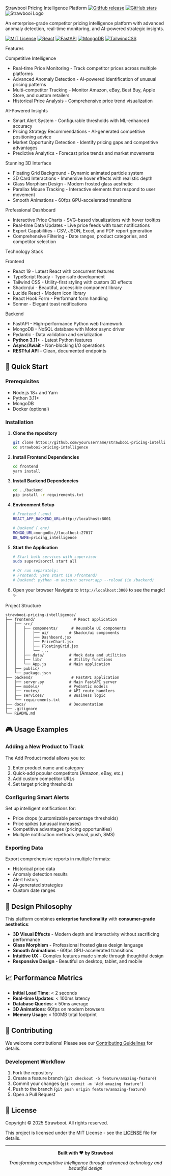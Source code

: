 Strawbooi Pricing Intelligence Platform
[![GitHub release](https://img.shields.io/github/release/StrawBoi/strawbooi-pricing-intelligence.svg)](https://github.com/StrawBoi/strawbooi-pricing-intelligence/releases/)
[![GitHub stars](https://img.shields.io/github/stars/StrawBoi/strawbooi-pricing-intelligence.svg?style=social)](https://github.com/StrawBoi/strawbooi-pricing-intelligence/stargazers)
![Strawbooi Logo](https://img.shields.io/badge/Strawbooi-Pricing%20Intelligence-blue?style=for-the-badge&logo=data:image/svg+xml;base64,PHN2ZyB3aWR0aD0iMjQiIGhlaWdodD0iMjQiIHZpZXdCb3g9IjAgMCAyNCAyNCIgZmlsbD0ibm9uZSIgeG1sbnM9Imh0dHA6Ly93d3cudzMub3JnLzIwMDAvc3ZnIj4KPHBhdGggZD0iTTEyIDJMMTMuMDkgOC4yNkwyMCA5TDEzLjA5IDkuNzRMMTIgMTZMMTAuOTEgOS43NEw0IDlMMTAuOTEgOC4yNkwxMiAyWiIgZmlsbD0iY3VycmVudENvbG9yIi8+Cjwvc3ZnPgo=)

An enterprise-grade competitor pricing intelligence platform with advanced anomaly detection, real-time monitoring, and AI-powered strategic insights.

[![MIT License](https://img.shields.io/badge/License-MIT-green.svg)](https://choosealicense.com/licenses/mit/)
[![React](https://img.shields.io/badge/React-19+-61DAFB?logo=react)](https://reactjs.org/)
[![FastAPI](https://img.shields.io/badge/FastAPI-0.110+-009688?logo=fastapi)](https://fastapi.tiangolo.com/)
[![MongoDB](https://img.shields.io/badge/MongoDB-Latest-47A248?logo=mongodb)](https://mongodb.com/)
[![TailwindCSS](https://img.shields.io/badge/TailwindCSS-3.4+-38B2AC?logo=tailwind-css)](https://tailwindcss.com/)

Features

Competitive Intelligence
- Real-time Price Monitoring - Track competitor prices across multiple platforms
- Advanced Anomaly Detection - AI-powered identification of unusual pricing patterns
- Multi-competitor Tracking - Monitor Amazon, eBay, Best Buy, Apple Store, and custom retailers
- Historical Price Analysis - Comprehensive price trend visualization

AI-Powered Insights
- Smart Alert System - Configurable thresholds with ML-enhanced accuracy
- Pricing Strategy Recommendations - AI-generated competitive positioning advice
- Market Opportunity Detection - Identify pricing gaps and competitive advantages
- Predictive Analytics - Forecast price trends and market movements

Stunning 3D Interface
- Floating Grid Background - Dynamic animated particle system
- 3D Card Interactions - Immersive hover effects with realistic depth
- Glass Morphism Design - Modern frosted glass aesthetic
- Parallax Mouse Tracking - Interactive elements that respond to user movement
- Smooth Animations - 60fps GPU-accelerated transitions

Professional Dashboard
- Interactive Price Charts - SVG-based visualizations with hover tooltips
- Real-time Data Updates - Live price feeds with toast notifications
- Export Capabilities - CSV, JSON, Excel, and PDF report generation
- Comprehensive Filtering - Date ranges, product categories, and competitor selection

Technology Stack

Frontend
- React 19 - Latest React with concurrent features
- TypeScript Ready - Type-safe development
- Tailwind CSS - Utility-first styling with custom 3D effects
- Shadcn/ui - Beautiful, accessible component library
- Lucide React - Modern icon library
- React Hook Form - Performant form handling
- Sonner - Elegant toast notifications

Backend
- FastAPI - High-performance Python web framework
- MongoDB - NoSQL database with Motor async driver
- Pydantic - Data validation and serialization
- **Python 3.11+** - Latest Python features
- **Async/Await** - Non-blocking I/O operations
- **RESTful API** - Clean, documented endpoints

## 🚀 Quick Start

### Prerequisites
- Node.js 18+ and Yarn
- Python 3.11+
- MongoDB
- Docker (optional)

### Installation

1. **Clone the repository**
   ```bash
   git clone https://github.com/yourusername/strawbooi-pricing-intelligence.git
   cd strawbooi-pricing-intelligence
   ```

2. **Install Frontend Dependencies**
   ```bash
   cd frontend
   yarn install
   ```

3. **Install Backend Dependencies**
   ```bash
   cd ../backend
   pip install -r requirements.txt
   ```

4. **Environment Setup**
   ```bash
   # Frontend (.env)
   REACT_APP_BACKEND_URL=http://localhost:8001

   # Backend (.env)
   MONGO_URL=mongodb://localhost:27017
   DB_NAME=pricing_intelligence
   ```

5. **Start the Application**
   ```bash
   # Start both services with supervisor
   sudo supervisorctl start all

   # Or run separately:
   # Frontend: yarn start (in /frontend)
   # Backend: python -m uvicorn server:app --reload (in /backend)
   ```

6. Open your browser
   Navigate to `http://localhost:3000` to see the magic! ✨

Project Structure

```
strawbooi-pricing-intelligence/
├── frontend/                 # React application
│   ├── src/
│   │   ├── components/      # Reusable UI components
│   │   │   ├── ui/         # Shadcn/ui components
│   │   │   ├── Dashboard.jsx
│   │   │   ├── PriceChart.jsx
│   │   │   ├── FloatingGrid.jsx
│   │   │   └── ...
│   │   ├── data/           # Mock data and utilities
│   │   ├── lib/            # Utility functions
│   │   └── App.js          # Main application
│   ├── public/
│   └── package.json
├── backend/                 # FastAPI application
│   ├── server.py           # Main FastAPI server
│   ├── models/             # Pydantic models
│   ├── routes/             # API route handlers
│   ├── services/           # Business logic
│   └── requirements.txt
├── docs/                   # Documentation
├── .gitignore
└── README.md
```

## 🎮 Usage Examples

### Adding a New Product to Track
The Add Product modal allows you to:
1. Enter product name and category
2. Quick-add popular competitors (Amazon, eBay, etc.)
3. Add custom competitor URLs
4. Set target pricing thresholds

### Configuring Smart Alerts
Set up intelligent notifications for:
- Price drops (customizable percentage thresholds)
- Price spikes (unusual increases)
- Competitive advantages (pricing opportunities)
- Multiple notification methods (email, push, SMS)

### Exporting Data
Export comprehensive reports in multiple formats:
- Historical price data
- Anomaly detection results
- Alert history
- AI-generated strategies
- Custom date ranges

## 🎨 Design Philosophy

This platform combines **enterprise functionality** with **consumer-grade aesthetics**:

- **3D Visual Effects** - Modern depth and interactivity without sacrificing performance
- **Glass Morphism** - Professional frosted glass design language
- **Smooth Animations** - 60fps GPU-accelerated transitions
- **Intuitive UX** - Complex features made simple through thoughtful design
- **Responsive Design** - Beautiful on desktop, tablet, and mobile

## 📈 Performance Metrics

- **Initial Load Time**: < 2 seconds
- **Real-time Updates**: < 100ms latency
- **Database Queries**: < 50ms average
- **3D Animations**: 60fps on modern browsers
- **Memory Usage**: < 100MB total footprint

## 🤝 Contributing

We welcome contributions! Please see our [Contributing Guidelines](CONTRIBUTING.md) for details.

### Development Workflow
1. Fork the repository
2. Create a feature branch (`git checkout -b feature/amazing-feature`)
3. Commit your changes (`git commit -m 'Add amazing feature'`)
4. Push to the branch (`git push origin feature/amazing-feature`)
5. Open a Pull Request

## 📄 License

Copyright © 2025 Strawbooi. All rights reserved.

This project is licensed under the MIT License - see the [LICENSE](LICENSE) file for details.

---

<div align="center">

**Built with ❤️ by Strawbooi**

*Transforming competitive intelligence through advanced technology and beautiful design*

</div>
